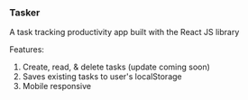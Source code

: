 ### Tasker
A task tracking productivity app built with the React JS library

Features:
1. Create, read, & delete tasks (update coming soon)
1. Saves existing tasks to user's localStorage
1. Mobile responsive